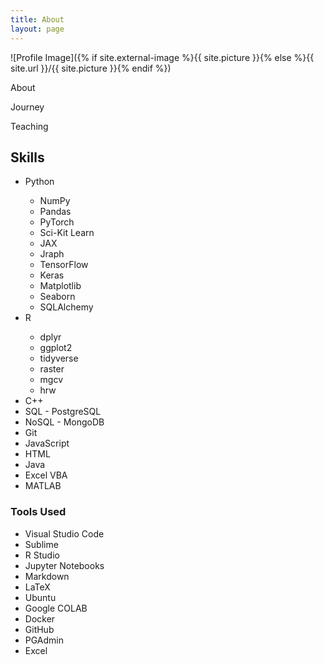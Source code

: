 ```yaml
---
title: About
layout: page
---
```

![Profile Image]({% if site.external-image %}{{ site.picture }}{% else %}{{ site.url }}/{{ site.picture }}{% endif %})

<p>About</p>

<p>Journey</p>

<p>Teaching</p>

<h2>Skills</h2>

<ul class="skill-list">
	<li>Python</li>
		<ul class="python-list">
			<li>NumPy</li>
			<li>Pandas</li>
			<li>PyTorch</li>
			<li>Sci-Kit Learn</li>
			<li>JAX</li>
			<li>Jraph</li>
			<li>TensorFlow</li>
			<li>Keras</li>
			<li>Matplotlib</li>
			<li>Seaborn</li>
			<li>SQLAlchemy</li>
		</ul>
	<li>R</li>
		<ul class="r-list">
			<li>dplyr</li>
			<li>ggplot2</li>
			<li>tidyverse</li>
			<li>raster</li>
			<li>mgcv</li>
			<li>hrw</li>
		</ul>
	<li>C++</li>
	<li>SQL - PostgreSQL</li>
	<li>NoSQL - MongoDB</li>
	<li>Git</li>
	<li>JavaScript</li>
	<li>HTML</li>
	<li>Java</li>
	<li>Excel VBA</li>
	<li>MATLAB</li>
</ul>

<h3>Tools Used</h3>
<ul class="tool-list">
	<li>Visual Studio Code</li>
	<li>Sublime</li>
	<li>R Studio</li>
	<li>Jupyter Notebooks</li>
	<li>Markdown</li>
	<li>LaTeX</li>
	<li>Ubuntu</li>
	<li>Google COLAB</li>
	<li>Docker</li>
	<li>GitHub</li>
	<li>PGAdmin</li>
	<li>Excel</li>
</ul>
